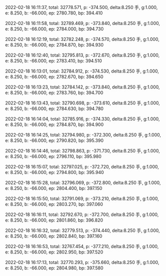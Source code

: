 2022-02-18 16:11:37, total: 32778.571, p: -374.500, delta:8.250 手, g:1.000, e: 8.250, b: -66.000, ep: 2780.780, bp: 394.410

2022-02-18 16:11:58, total: 32789.469, p: -373.840, delta:8.250 手, g:1.000, e: 8.250, b: -66.000, ep: 2784.000, bp: 394.730

2022-02-18 16:12:19, total: 32782.248, p: -374.570, delta:8.250 手, g:1.000, e: 8.250, b: -66.000, ep: 2784.870, bp: 394.930

2022-02-18 16:12:40, total: 32795.813, p: -372.670, delta:8.250 手, g:1.000, e: 8.250, b: -66.000, ep: 2783.410, bp: 394.510

2022-02-18 16:13:01, total: 32784.912, p: -374.530, delta:8.250 手, g:1.000, e: 8.250, b: -66.000, ep: 2782.670, bp: 394.650

2022-02-18 16:13:23, total: 32784.142, p: -373.840, delta:8.250 手, g:1.000, e: 8.250, b: -66.000, ep: 2783.760, bp: 394.700

2022-02-18 16:13:43, total: 32790.698, p: -373.610, delta:8.250 手, g:1.000, e: 8.250, b: -66.000, ep: 2784.630, bp: 394.780

2022-02-18 16:14:04, total: 32785.916, p: -374.330, delta:8.250 手, g:1.000, e: 8.250, b: -66.000, ep: 2784.870, bp: 394.900

2022-02-18 16:14:25, total: 32794.980, p: -372.300, delta:8.250 手, g:1.000, e: 8.250, b: -66.000, ep: 2790.820, bp: 395.390

2022-02-18 16:14:46, total: 32798.863, p: -371.730, delta:8.250 手, g:1.000, e: 8.250, b: -66.000, ep: 2796.110, bp: 395.980

2022-02-18 16:15:07, total: 32797.025, p: -372.720, delta:8.250 手, g:1.000, e: 8.250, b: -66.000, ep: 2794.800, bp: 395.940

2022-02-18 16:15:28, total: 32796.069, p: -372.800, delta:8.250 手, g:1.000, e: 8.250, b: -66.000, ep: 2804.400, bp: 397.150

2022-02-18 16:15:50, total: 32791.069, p: -373.210, delta:8.250 手, g:1.000, e: 8.250, b: -66.000, ep: 2803.270, bp: 397.060

2022-02-18 16:16:11, total: 32792.670, p: -372.700, delta:8.250 手, g:1.000, e: 8.250, b: -66.000, ep: 2801.860, bp: 396.820

2022-02-18 16:16:32, total: 32779.513, p: -374.440, delta:8.250 手, g:1.000, e: 8.250, b: -66.000, ep: 2802.840, bp: 397.160

2022-02-18 16:16:53, total: 32767.454, p: -377.210, delta:8.250 手, g:1.000, e: 8.250, b: -66.000, ep: 2802.950, bp: 397.520

2022-02-18 16:17:13, total: 32770.293, p: -375.660, delta:8.250 手, g:1.000, e: 8.250, b: -66.000, ep: 2804.980, bp: 397.580